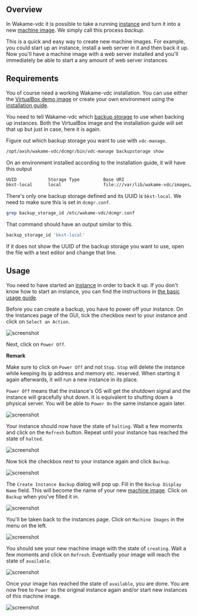 ## Overview

In Wakame-vdc it is possible to take a running [instance](../jargon-dictionary.md#instance) and turn it into a new [machine image](../jargon-dictionary.md#machine-image). We simply call this process *backup*.

This is a quick and easy way to create new machine images. For example, you could start up an instance, install a web server in it and then back it up. Now you'll have a machine image with a web server installed and you'll immediately be able to start a any amount of web server instances.

## Requirements

You of course need a working Wakame-vdc installation. You can use either the [VirtualBox demo image](../demo-image.md) or create your own environment using the [installation guide](../installation.md).

You need to tell Wakame-vdc which [backup storage](../jargon-dictionary.md#backup-storage) to use when backing up instances. Both the VirtualBox image and the installation guide will set that up but just in case, here it is again.

Figure out which backup storage you want to use with `vdc-manage`.

```bash
/opt/axsh/wakame-vdc/dcmgr/bin/vdc-manage backupstorage show
```

On an environment installed according to the installation guide, it will have this output

```bash
UUID            Storage Type         Base URI
bkst-local      local                file:///var/lib/wakame-vdc/images/
```

There's only one backup storage defined and its UUID is `bkst-local`. We need to make sure this is set in `dcmgr.conf`.

```bash
grep backup_storage_id /etc/wakame-vdc/dcmgr.conf
```

That command should have an output similar to this.

```bash
backup_storage_id 'bkst-local'
```

If it does not show the UUID of the backup storage you want to use, open the file with a text editor and change that line.


## Usage

You need to have started an [instance](../jargon-dictionary.md#instance) in order to back it up. If you don't know how to start an instance, you can find the instructions in [the basic usage guide](../usage/index.md).

Before you can create a backup, you have to power off your instance. On the Instances page of the GUI, tick the checkbox next to your instance and click on `Select an Action`.

![screenshot](../img/instance-backup/01_select_an_action.png)

Next, click on `Power Off`.

**Remark**

Make sure to click on `Power Off` and not `Stop`. `Stop` will delete the instance while keeping its ip address and memory etc. reserved. When starting it again afterwards, it will run a new instance in its place.

`Power Off` means that the instance's OS will get the shutdown signal and the instance will gracefully shut down. It is equivalent to shutting down a physical server. You will be able to `Power On` the same instance again later.

![screenshot](../img/instance-backup/02_power_off.png)

Your instance should now have the state of `halting`. Wait a few moments and click on the `Refresh` button. Repeat until your instance has reached the state of `halted`.

![screenshot](../img/instance-backup/03_halting.png)

Now tick the checkbox next to your instance again and click `Backup`.

![screenshot](../img/instance-backup/04_backup.png)

The `Create Instance Backup` dialog will pop up. Fill in the `Backup Display Name` field. This will become the name of your new [machine image](../jargon-dictionary.md#machine-image). Click on `Backup` when you've filled it in.

![screenshot](../img/instance-backup/05_create_backup_dialog.png)

You'll be taken back to the instances page. Click on `Machine Images` in the menu on the left.

![screenshot](../img/instance-backup/06_instance_after_backup.png)

You should see your new machine image with the state of `creating`. Wait a few moments and click on `Refresh`. Eventually your image will reach the state of `available`.

![screenshot](../img/instance-backup/07_machine_image_creating.png)

Once your image has reached the state of `available`, you are done. You are now free to `Power On` the original instance again and/or start new instances of this machine image.

![screenshot](../img/instance-backup/08_create_image_available.png)

